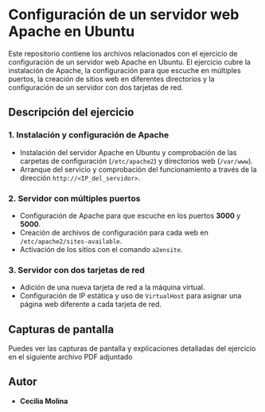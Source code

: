 # Configuración de un servidor web Apache en Ubuntu

Este repositorio contiene los archivos relacionados con el ejercicio de configuración de un servidor web Apache en Ubuntu. El ejercicio cubre la instalación de Apache, la configuración para que escuche en múltiples puertos, la creación de sitios web en diferentes directorios y la configuración de un servidor con dos tarjetas de red.

## Descripción del ejercicio

### 1. **Instalación y configuración de Apache**
- Instalación del servidor Apache en Ubuntu y comprobación de las carpetas de configuración (`/etc/apache2`) y directorios web (`/var/www`).
- Arranque del servicio y comprobación del funcionamiento a través de la dirección `http://<IP_del_servidor>`.

### 2. **Servidor con múltiples puertos**
- Configuración de Apache para que escuche en los puertos **3000** y **5000**.
- Creación de archivos de configuración para cada web en `/etc/apache2/sites-available`.
- Activación de los sitios con el comando `a2ensite`.

### 3. **Servidor con dos tarjetas de red**
- Adición de una nueva tarjeta de red a la máquina virtual.
- Configuración de IP estática y uso de `VirtualHost` para asignar una página web diferente a cada tarjeta de red.

## Capturas de pantalla
Puedes ver las capturas de pantalla y explicaciones detalladas del ejercicio en el siguiente archivo PDF adjuntado

## Autor
- **Cecilia Molina**
